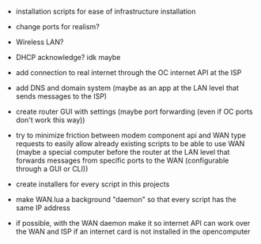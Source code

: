- installation scripts for ease of infrastructure installation

- change ports for realism?
- Wireless LAN?
- DHCP acknowledge? idk maybe
- add connection to real internet through the OC internet API at the ISP
- add DNS and domain system (maybe as an app at the LAN level that sends messages to the ISP)
- create router GUI with settings (maybe port forwarding (even if OC ports don't work this way))
- try to minimize friction between modem component api and WAN type requests to easily allow already existing scripts to be able to use WAN (maybe a special computer before the router at the LAN level that forwards messages from specific ports to the WAN (configurable through a GUI or CLI))
- create installers for every script in this projects
- make WAN.lua a background "daemon" so that every script has the same IP address

- if possible, with the WAN daemon make it so internet API can work over the WAN and ISP if an internet card is not installed in the opencomputer